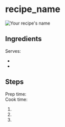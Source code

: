 ---
---
# recipe_name

![Your recipe's name](/images/your-recipe.jpg)

## Ingredients
Serves: 

* 
* 

## Steps
Prep time:
<br>
Cook time: 

1. 
2. 
3. 
